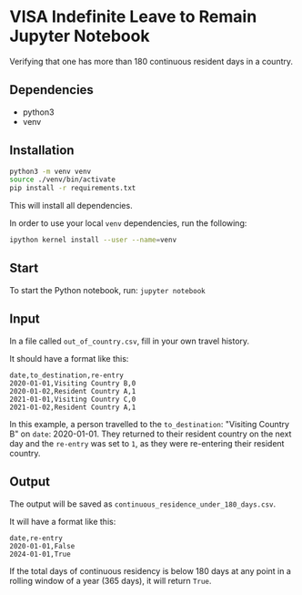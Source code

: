 # VISA Indefinite Leave to Remain Jupyter Notebook

Verifying that one has more than 180 continuous resident days in a country.

## Dependencies

- python3
- venv

## Installation

```bash
python3 -m venv venv
source ./venv/bin/activate
pip install -r requirements.txt
```

This will install all dependencies.

In order to use your local `venv` dependencies, run the following:

```bash
ipython kernel install --user --name=venv
```

## Start

To start the Python notebook, run:
`jupyter notebook`

## Input

In a file called `out_of_country.csv`, fill in your own travel history.

It should have a format like this:

```CSV
date,to_destination,re-entry
2020-01-01,Visiting Country B,0
2020-01-02,Resident Country A,1
2021-01-01,Visiting Country C,0
2021-01-02,Resident Country A,1
```

In this example, a person travelled to the `to_destination`: "Visiting Country B" on `date`: 2020-01-01. They returned to their resident country on the next day and the `re-entry` was set to `1`, as they were re-entering their resident country.

## Output

The output will be saved as `continuous_residence_under_180_days.csv`.

It will have a format like this:

```csv
date,re-entry
2020-01-01,False
2024-01-01,True
```

If the total days of continuous residency is below 180 days at any point in a rolling window of a year (365 days), it will return `True`.
